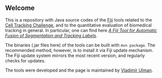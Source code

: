 Welcome
-------
This is a repository with Java source codes of the [Fiji](http://fiji.sc) tools related to the [Cell Tracking Challenge](http://www.celltrackingchallenge.net), and to the quantitative evaluation of biomedical tracking in general. In particular, one can find here [_A Fiji Tool for Automatic Fusion of Segmentation and Tracking Labels_](https://labels.tue-image.nl/wp-content/uploads/2017/07/LABELS2017_14.pdf).

The binaries (.jar files here) of the tools can be built with `mvn package`. The recommended method, however, is to install it via Fiji update mechanism. The Fiji update system mirrors the most recent version, and regularly checks for updates.

The tools were developed and the page is maintained by [Vladimír Ulman](http://www.fi.muni.cz/~xulman/).
